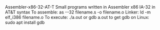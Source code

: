 Assembler-x86-32-AT-T
Small programs written in Assembler x86 IA-32 in AT&amp;T syntax
To assemble:
as --32 filename.s -o filename.o
Linker:
ld -m elf_i386 filename.o
To execute:
./a.out or gdb a.out
to get gdb on Linux:
sudo apt install gdb

